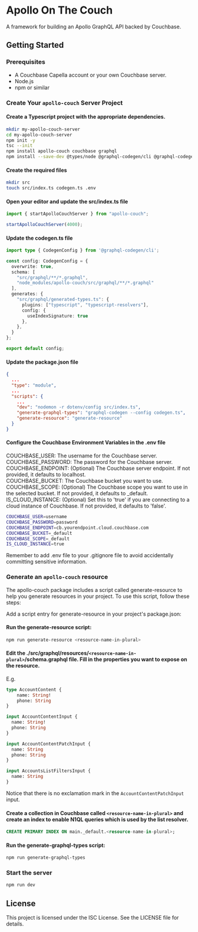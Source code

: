 # Apollo On The Couch 

A framework for building an Apollo GraphQL API backed by Couchbase.

## Getting Started

### Prerequisites 
* A Couchbase Capella account or your own Couchbase server. 
* Node.js
* npm or similar

### Create Your ```apollo-couch``` Server Project

#### Create a Typescript project with the appropriate dependencies.
```bash
mkdir my-apollo-couch-server
cd my-apollo-couch-server
npm init -y
tsc --init
npm install apollo-couch couchbase graphql
npm install --save-dev @types/node @graphql-codegen/cli @graphql-codegen/typescript-resolvers eslint nodemon
```

#### Create the required files
```bash
mkdir src
touch src/index.ts codegen.ts .env
```

#### Open your editor and update the src/index.ts file
```typescript
import { startApolloCouchServer } from "apollo-couch";

startApolloCouchServer(4000);
```

#### Update the codegen.ts file
```typescript
import type { CodegenConfig } from '@graphql-codegen/cli';

const config: CodegenConfig = {
  overwrite: true,
  schema: [
    "src/graphql/**/*.graphql", 
    "node_modules/apollo-couch/src/graphql/**/*.graphql"
  ],
  generates: {
    "src/graphql/generated-types.ts": {
      plugins: ["typescript", "typescript-resolvers"],
      config: {
        useIndexSignature: true
      },
    }, 
  }
};

export default config;
```

#### Update the package.json file
```json
{  
  ...
  "type": "module",
  ...
  "scripts": {
    ...
    "dev": "nodemon -r dotenv/config src/index.ts",
    "generate-graphql-types": "graphql-codegen --config codegen.ts",
    "generate-resource": "generate-resource"
  }
}
````

#### Configure the Couchbase Environment Variables in the .env file

COUCHBASE_USER: The username for the Couchbase server.  
COUCHBASE_PASSWORD: The password for the Couchbase server.  
COUCHBASE_ENDPOINT: (Optional) The Couchbase server endpoint. If not provided, it defaults to localhost.  
COUCHBASE_BUCKET: The Couchbase bucket you want to use.  
COUCHBASE_SCOPE: (Optional) The Couchbase scope you want to use in the selected bucket. If not provided, it defaults to _default.  
IS_CLOUD_INSTANCE: (Optional) Set this to 'true' if you are connecting to a cloud instance of Couchbase. If not provided, it defaults to 'false'.  

```bash
COUCHBASE_USER=username
COUCHBASE_PASSWORD=password
COUCHBASE_ENDPOINT=cb.yourendpoint.cloud.couchbase.com
COUCHBASE_BUCKET=_default
COUCHBASE_SCOPE=_default
IS_CLOUD_INSTANCE=true
```

Remember to add .env file to your .gitignore file to avoid accidentally committing sensitive information.

### Generate an ```apollo-couch``` resource 
The apollo-couch package includes a script called generate-resource to help you generate resources in your project. To use this script, follow these steps:

Add a script entry for generate-resource in your project's package.json:


#### Run the generate-resource script:
```bash
npm run generate-resource <resource-name-in-plural>
```

#### Edit the ./src/graphql/resources/`<resource-name-in-plural>`/schema.graphql file. Fill in the properties you want to expose on the resource.

E.g.
```graphql
type AccountContent {
    name: String!
    phone: String
}

input AccountContentInput {
  name: String!
  phone: String
}

input AccountContentPatchInput {
  name: String
  phone: String
}

input AccountsListFiltersInput {
  name: String
}
```
Notice that there is no exclamation mark in the `AccountContentPatchInput` input.

#### Create a collection in Couchbase called `<resource-name-in-plural>` and create an index to enable N1QL queries which is used by the list resolver. 

```sql
CREATE PRIMARY INDEX ON main._default.<resource-name-in-plural>;
```

#### Run the generate-graphql-types script:
```bash
npm run generate-graphql-types
```

### Start the server
```bash
npm run dev
```

## License
This project is licensed under the ISC License. See the LICENSE file for details.